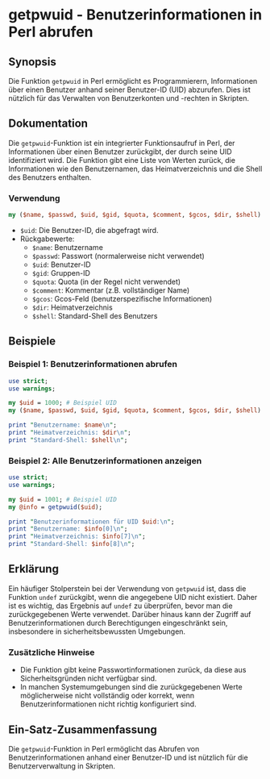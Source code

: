 <!--
Meta Description: # getpwuid - Benutzerinformationen in Perl abrufen ## Synopsis Die Funktion `getpwuid` in Perl ermöglicht es Programmierern, Informationen über einen ...
Meta Keywords: uid, die, getpwuid, shell, benutzerinformationen
-->

# getpwuid - Benutzerinformationen in Perl abrufen

## Synopsis
Die Funktion `getpwuid` in Perl ermöglicht es Programmierern, Informationen über einen Benutzer anhand seiner Benutzer-ID (UID) abzurufen. Dies ist nützlich für das Verwalten von Benutzerkonten und -rechten in Skripten.

## Dokumentation
Die `getpwuid`-Funktion ist ein integrierter Funktionsaufruf in Perl, der Informationen über einen Benutzer zurückgibt, der durch seine UID identifiziert wird. Die Funktion gibt eine Liste von Werten zurück, die Informationen wie den Benutzernamen, das Heimatverzeichnis und die Shell des Benutzers enthalten.

### Verwendung
```perl
my ($name, $passwd, $uid, $gid, $quota, $comment, $gcos, $dir, $shell) = getpwuid($uid);
```
- `$uid`: Die Benutzer-ID, die abgefragt wird.
- Rückgabewerte:
  - `$name`: Benutzername
  - `$passwd`: Passwort (normalerweise nicht verwendet)
  - `$uid`: Benutzer-ID
  - `$gid`: Gruppen-ID
  - `$quota`: Quota (in der Regel nicht verwendet)
  - `$comment`: Kommentar (z.B. vollständiger Name)
  - `$gcos`: Gcos-Feld (benutzerspezifische Informationen)
  - `$dir`: Heimatverzeichnis
  - `$shell`: Standard-Shell des Benutzers

## Beispiele
### Beispiel 1: Benutzerinformationen abrufen
```perl
use strict;
use warnings;

my $uid = 1000; # Beispiel UID
my ($name, $passwd, $uid, $gid, $quota, $comment, $gcos, $dir, $shell) = getpwuid($uid);

print "Benutzername: $name\n";
print "Heimatverzeichnis: $dir\n";
print "Standard-Shell: $shell\n";
```

### Beispiel 2: Alle Benutzerinformationen anzeigen
```perl
use strict;
use warnings;

my $uid = 1001; # Beispiel UID
my @info = getpwuid($uid);

print "Benutzerinformationen für UID $uid:\n";
print "Benutzername: $info[0]\n";
print "Heimatverzeichnis: $info[7]\n";
print "Standard-Shell: $info[8]\n";
```

## Erklärung
Ein häufiger Stolperstein bei der Verwendung von `getpwuid` ist, dass die Funktion `undef` zurückgibt, wenn die angegebene UID nicht existiert. Daher ist es wichtig, das Ergebnis auf `undef` zu überprüfen, bevor man die zurückgegebenen Werte verwendet. Darüber hinaus kann der Zugriff auf Benutzerinformationen durch Berechtigungen eingeschränkt sein, insbesondere in sicherheitsbewussten Umgebungen.

### Zusätzliche Hinweise
- Die Funktion gibt keine Passwortinformationen zurück, da diese aus Sicherheitsgründen nicht verfügbar sind.
- In manchen Systemumgebungen sind die zurückgegebenen Werte möglicherweise nicht vollständig oder korrekt, wenn Benutzerinformationen nicht richtig konfiguriert sind.

## Ein-Satz-Zusammenfassung
Die `getpwuid`-Funktion in Perl ermöglicht das Abrufen von Benutzerinformationen anhand einer Benutzer-ID und ist nützlich für die Benutzerverwaltung in Skripten.
